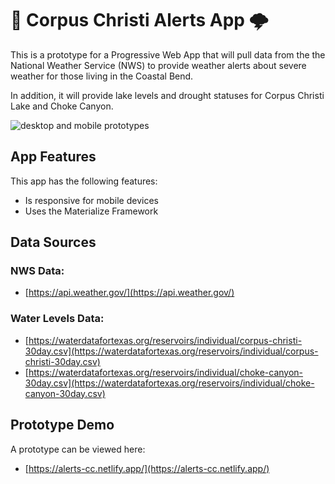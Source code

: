 # 🚨 Corpus Christi Alerts App 🌩️

This is a prototype for a Progressive Web App that will pull data from the the National Weather Service (NWS) to provide weather alerts about severe weather for those living in the Coastal Bend.

In addition, it will provide lake levels and drought statuses for Corpus Christi Lake and Choke Canyon.

 ![desktop and mobile prototypes](https://alerts-cc.netlify.app/img/responsive-design.png) 

## App Features

This app has the following features:
- Is responsive for mobile devices
- Uses the Materialize Framework 

##  Data Sources

### NWS Data:
- [https://api.weather.gov/](https://api.weather.gov/)

### Water Levels Data:
- [https://waterdatafortexas.org/reservoirs/individual/corpus-christi-30day.csv](https://waterdatafortexas.org/reservoirs/individual/corpus-christi-30day.csv)
- [https://waterdatafortexas.org/reservoirs/individual/choke-canyon-30day.csv](https://waterdatafortexas.org/reservoirs/individual/choke-canyon-30day.csv)

##  Prototype Demo

A prototype can be viewed here:

- [https://alerts-cc.netlify.app/](https://alerts-cc.netlify.app/)
